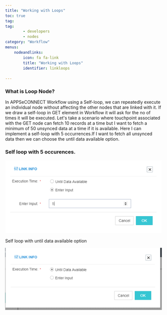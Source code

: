 ```yaml
---
title: "Working with Loops"
toc: true
tag: 
tag: 
        - developers
        - nodes
category: "Workflow"
menus: 
    nodeandlinks:
        icon: fa fa-link
        title: "Working with Loops" 
        identifier: linkloops

---
```


### What is Loop Node?
In APPSeCONNECT Workflow using a Self-loop, we can repeatedly execute an individual node without affecting the other nodes that are linked with it. If we draw a self-loop in GET element in Workflow it will ask for the no of times it will be executed. Let's take a scenario where touchpoint associated with the GET node can fetch 10 records at a time but I want to fetch a minimum of 50 unsynced data at a time if it is available. Here I can implement a self-loop with 5 occurrences.If I want to fetch all unsynced data then we can choose the until data available option.

### Self loop with 5 occurences.

![No Of Time](/staticfiles/workflow-management/media/Selfloop/No_ofTime.PNG)

Self loop with until data available option

![Until Data](/staticfiles/workflow-management/media/Selfloop/UntilData.PNG)